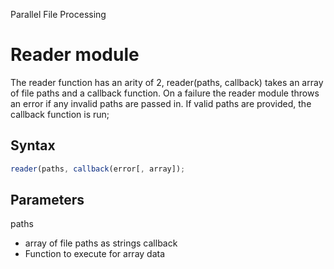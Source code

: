 Parallel File Processing

# Reader module
The reader function has an arity of 2, reader(paths, callback) takes an array of file paths and a callback function.
On a failure the reader module throws an error if any invalid paths are passed in.
If valid paths are provided, the callback function is run;

## Syntax
```javascript
reader(paths, callback(error[, array]);
```

## Parameters

paths
  - array of file paths as strings
callback
  - Function to execute for array data

